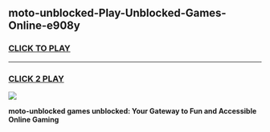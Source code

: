 
## moto-unblocked-Play-Unblocked-Games-Online-e908y
<h3>
<a href="https://premium76.site?title=moto-unblocked&ref=25A">CLICK TO PLAY</a></h3>
<hr>

<h3>
<a href="https://premium76.site?title=moto-unblocked&ref=25A">CLICK 2 PLAY</a>
  
</h3>

<a href="https://premium76.site?title=moto-unblocked&ref=25A"><img src="https://clearcache.store/games.png"></a>


**moto-unblocked games unblocked: Your Gateway to Fun and Accessible Online Gaming**
